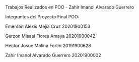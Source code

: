 Trabajos Realizados en POO - Zahir Imanol Alvarado Guerrero

Integrantes del Proyecto Final POO:

Emerson Alexis Mejia Cruz 20201900153

Gerzon Misael Flores Amaya 20201900042

Hector Josue Molina Fortin 20191900628

Zahir Imanol Alvarado Guerrero 20201900002
